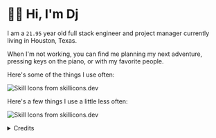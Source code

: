 # 👋🏽 Hi, I'm Dj

I am a `21.95` year old full stack engineer and project manager currently living in Houston, Texas. 

When I'm not working, you can find me planning my next adventure, pressing keys on the piano, or with my favorite people. 

Here's some of the things I use often:
<p>
  <picture>
    <source media="(prefers-color-scheme: dark)" srcset="https://skillicons.dev/icons?i=astro%2Cbash%2Cbots%2Ccloudflare%2Ccss%2Cdiscord%2Cdocker%2Cgit%2Cgithub%2Cgithubactions%2Cgradle%2Chtml%2Cjs%2Cnextjs%2Cpostgres%2Cpy%2Craspberrypi%2Creact%2Credis%2Cregex%2Cts%2Cvscode%2Cworkers&theme=dark&perline=12">
    <source media="(prefers-color-scheme: light)" srcset="https://skillicons.dev/icons?i=astro%2Cbash%2Cbots%2Ccloudflare%2Ccss%2Cdiscord%2Cdocker%2Cgit%2Cgithub%2Cgithubactions%2Cgradle%2Chtml%2Cjs%2Cnextjs%2Cpostgres%2Cpy%2Craspberrypi%2Creact%2Credis%2Cregex%2Cts%2Cvscode%2Cworkers&theme=light&perline=12">
    <img alt="Skill Icons from skillicons.dev">
  </picture>
</p>

Here's a few things I use a little less often:
<p>
  <picture>
    <source media="(prefers-color-scheme: dark)" srcset="https://skillicons.dev/icons?i=apollo%2Caws%2Cblender%2Cfastapi%2Cfigma%2Cfirebase%2Cflask%2Cgcp%2Cgo%2Cidea%2Cjava%2Cmaven%2Cmd%2Cmongodb%2Cmysql%2Cremix%2Csentry%2Csupabase%2Cvite&theme=dark&perline=10">
    <source media="(prefers-color-scheme: light)" srcset="https://skillicons.dev/icons?i=apollo%2Caws%2Cblender%2Cfastapi%2Cfigma%2Cfirebase%2Cflask%2Cgcp%2Cgo%2Cidea%2Cjava%2Cmaven%2Cmd%2Cmongodb%2Cmysql%2Cremix%2Csentry%2Csupabase%2Cvite&theme=light&perline=10">
    <img alt="Skill Icons from skillicons.dev">
  </picture>
</p>

<details>
<summary> Credits </summary>

* [Icons from skillicons.dev](https://skillicons.dev)

* [@promise](https://github.com/promise/) for letting me use your README as inspiration :heart:
</details>